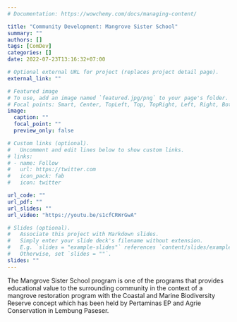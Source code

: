 ```yaml
---
# Documentation: https://wowchemy.com/docs/managing-content/

title: "Community Development: Mangrove Sister School"
summary: ""
authors: []
tags: [ComDev]
categories: []
date: 2022-07-23T13:16:32+07:00

# Optional external URL for project (replaces project detail page).
external_link: ""

# Featured image
# To use, add an image named `featured.jpg/png` to your page's folder.
# Focal points: Smart, Center, TopLeft, Top, TopRight, Left, Right, BottomLeft, Bottom, BottomRight.
image:
  caption: ""
  focal_point: ""
  preview_only: false

# Custom links (optional).
#   Uncomment and edit lines below to show custom links.
# links:
# - name: Follow
#   url: https://twitter.com
#   icon_pack: fab
#   icon: twitter

url_code: ""
url_pdf: ""
url_slides: ""
url_video: "https://youtu.be/s1cfCRWrGwA"

# Slides (optional).
#   Associate this project with Markdown slides.
#   Simply enter your slide deck's filename without extension.
#   E.g. `slides = "example-slides"` references `content/slides/example-slides.md`.
#   Otherwise, set `slides = ""`.
slides: ""
---
```

The Mangrove Sister School program is one of the programs that provides educational value to the surrounding community in the context of a mangrove restoration program with the Coastal and Marine Biodiversity Reserve concept which has been held by Pertaminas EP and Agrie Conservation in Lembung Paseser.